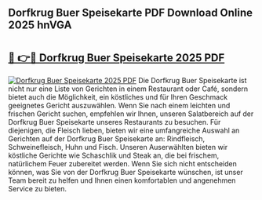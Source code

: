 ## Dorfkrug Buer Speisekarte PDF Download Online 2025 hnVGA

# <h2><a href="http://gccoz1.nevu.top/?p=Dorfkrug+Buer+Speisekarte">🔗 👉🔴 Dorfkrug Buer Speisekarte 2025 PDF</a></h2>

[![Dorfkrug Buer Speisekarte 2025 PDF](https://i.imgur.com/dBaPXMq.png)](http://gccoz1.nevu.top/?p=Dorfkrug+Buer+Speisekarte)
Die Dorfkrug Buer Speisekarte ist nicht nur eine Liste von Gerichten in einem Restaurant oder Café, sondern bietet auch die Möglichkeit, ein köstliches und für Ihren Geschmack geeignetes Gericht auszuwählen. Wenn Sie nach einem leichten und frischen Gericht suchen, empfehlen wir Ihnen, unseren Salatbereich auf der Dorfkrug Buer Speisekarte unseres Restaurants zu besuchen. Für diejenigen, die Fleisch lieben, bieten wir eine umfangreiche Auswahl an Gerichten auf der Dorfkrug Buer Speisekarte an: Rindfleisch, Schweinefleisch, Huhn und Fisch. Unseren Auserwählten bieten wir köstliche Gerichte wie Schaschlik und Steak an, die bei frischem, natürlichem Feuer zubereitet werden. Wenn Sie sich nicht entscheiden können, was Sie von der Dorfkrug Buer Speisekarte wünschen, ist unser Team bereit zu helfen und Ihnen einen komfortablen und angenehmen Service zu bieten.
